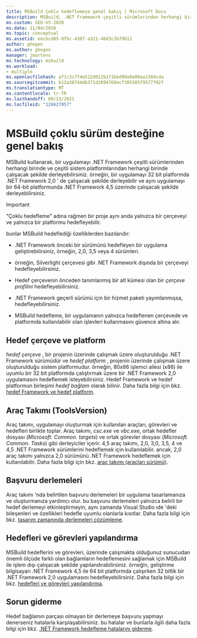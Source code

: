 ```yaml
---
title: MSBuild Çoklu hedeflemeye genel bakış | Microsoft Docs
description: MSBuild, .NET Framework çeşitli sürümlerinden herhangi birinde ve çeşitli sistem platformlarından herhangi birinde çalışacak şekilde bir uygulamayı derlemek için nasıl kullanacağınızı öğrenin.
ms.custom: SEO-VS-2020
ms.date: 11/04/2016
ms.topic: conceptual
ms.assetid: eecbcd65-9fbc-4307-a321-46d3c3b79b12
author: ghogen
ms.author: ghogen
manager: jmartens
ms.technology: msbuild
ms.workload:
- multiple
ms.openlocfilehash: a71c3c774e512d012b1f1bbd99a8e00aa1304cda
ms.sourcegitcommit: b12a38744db371d2894769ecf305585f9577792f
ms.translationtype: MT
ms.contentlocale: tr-TR
ms.lasthandoff: 09/13/2021
ms.locfileid: "126627057"
---
```

# <a name="msbuild-multitargeting-overview"></a>MSBuild çoklu sürüm desteğine genel bakış

MSBuild kullanarak, bir uygulamayı .NET Framework çeşitli sürümlerinden herhangi birinde ve çeşitli sistem platformlarından herhangi birinde çalışacak şekilde derleyebilirsiniz. örneğin, bir uygulamayı 32 bit platformda .NET Framework 2,0 ' de çalışacak şekilde derleyebilir ve aynı uygulamayı bir 64-bit platformunda .NET Framework 4,5 üzerinde çalışacak şekilde derleyebilirsiniz.

> [!IMPORTANT]
> "Çoklu hedefleme" adına rağmen bir proje aynı anda yalnızca bir çerçeveyi ve yalnızca bir platformu hedefleyebilir.

 bunlar MSBuild hedeflediği özelliklerden bazılarıdır:

- .NET Framework önceki bir sürümünü hedefleyen bir uygulama geliştirebilirsiniz, örneğin, 2,0, 3,5 veya 4 sürümleri.

- örneğin, Silverlight çerçevesi gibi .NET Framework dışında bir çerçeveyi hedefleyebilirsiniz.

- Hedef çerçevenin önceden tanımlanmış bir alt kümesi olan bir *çerçeve profilini* hedefleyebilirsiniz.

- .NET Framework geçerli sürümü için bir hizmet paketi yayımlanmışsa, hedefleyebilirsiniz.

- MSBuild hedefleme, bir uygulamanın yalnızca hedeflenen çerçevede ve platformda kullanılabilir olan işlevleri kullanmasını güvence altına alır.

## <a name="target-framework-and-platform"></a>Hedef çerçeve ve platform

 *hedef çerçeve* , bir projenin üzerinde çalışmak üzere oluşturulduğu .NET Framework sürümüdür ve *hedef platform* , projenin üzerinde çalışmak üzere oluşturulduğu sistem platformudur.  örneğin, 80x86 işlemci ailesi (x86) ile uyumlu bir 32 bit platformda çalıştırmak üzere bir .NET Framework 2,0 uygulamasını hedeflemek isteyebilirsiniz. Hedef Framework ve hedef platformun birleşimi *hedef bağlam* olarak bilinir. Daha fazla bilgi için bkz. [hedef Framework ve hedef platform](../msbuild/msbuild-target-framework-and-target-platform.md).

## <a name="toolset-toolsversion"></a>Araç Takımı (ToolsVersion)

 Araç takımı, uygulamayı oluşturmak için kullanılan araçları, görevleri ve hedefleri birlikte toplar. Araç takımı, *csc.exe* ve *vbc.exe*, ortak hedefler dosyası (*Microsoft. Common. targets*) ve ortak görevler dosyası (*Microsoft. Common. Tasks*) gibi derleyiciler içerir. 4,5 araç takımı, 2,0, 3,0, 3,5, 4 ve 4,5 .NET Framework sürümlerini hedeflemek için kullanılabilir. ancak, 2,0 araç takımı yalnızca 2,0 sürümünü .NET Framework hedeflemek için kullanılabilir. Daha fazla bilgi için bkz. [araç takımı (araçları sürümü)](../msbuild/msbuild-toolset-toolsversion.md).

## <a name="reference-assemblies"></a>Başvuru derlemeleri

 Araç takımı 'nda belirtilen başvuru derlemeleri bir uygulama tasarlamanıza ve oluşturmanıza yardımcı olur. bu başvuru derlemeleri yalnızca belirli bir hedef derlemeyi etkinleştirmeyin, aynı zamanda Visual Studio ıde 'deki bileşenleri ve özellikleri hedefle uyumlu olanlarla kısıtlar. Daha fazla bilgi için bkz. [tasarım zamanında derlemeleri çözümleme](../msbuild/resolving-assemblies-at-design-time.md).

## <a name="configure-targets-and-tasks"></a>Hedefleri ve görevleri yapılandırma

 MSBuild hedeflerini ve görevleri, üzerinde çalışmakta olduğunuz sunucudan önemli ölçüde farklı olan bağlamların hedeflemesini sağlamak için MSBuild ile işlem dışı çalışacak şekilde yapılandırabilirsiniz.  örneğin, geliştirme bilgisayarı .NET Framework 4,5 ile 64 bit platformda çalışırken 32 bitlik bir .NET Framework 2,0 uygulamasını hedefleyebilirsiniz. Daha fazla bilgi için bkz. [hedefleri ve görevleri yapılandırma](../msbuild/configuring-targets-and-tasks.md).

## <a name="troubleshooting"></a>Sorun giderme

 Hedef bağlamın parçası olmayan bir derlemeye başvuru yapmayı denerseniz hatalarla karşılaşabilirsiniz. bu hatalar ve bunlarla ilgili daha fazla bilgi için bkz. [.NET Framework hedefleme hatalarını giderme](../msbuild/troubleshooting-dotnet-framework-targeting-errors.md).
